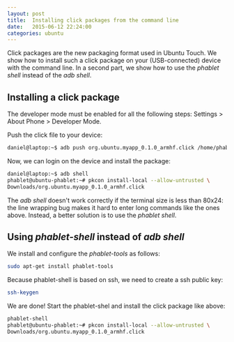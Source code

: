 ```yaml
---
layout: post
title:  Installing click packages from the command line
date:   2015-06-12 22:24:00
categories: ubuntu
---
```



Click packages are the new packaging format used in Ubuntu Touch. We show how to install such 
a click package on your (USB-connected) device with the command line. In a second part, we
show how to use the _phablet shell_ instead of the _adb shell_.

## Installing a click package
The developer mode must be enabled for all the following steps: Settings > About Phone > Developer Mode.

Push the click file to your device:

```bash
daniel@laptop:~$ adb push org.ubuntu.myapp_0.1.0_armhf.click /home/phablet/Downloads/
```


Now, we can login on the device and install the package: 

```bash
daniel@laptop:~$ adb shell
phablet@ubuntu-phablet:~# pkcon install-local --allow-untrusted \
Downloads/org.ubuntu.myapp_0.1.0_armhf.click 
```

The _adb shell_ doesn't work correctly if the terminal size is less than 80x24: the line wrapping
bug makes it hard to enter long commands like the ones above. Instead, a better solution is to use
the _phablet shell_.

## Using _phablet-shell_ instead of _adb shell_

We install and configure the _phablet-tools_ as follows:

```bash
sudo apt-get install phablet-tools 
```

Because phablet-shell is based on ssh, we need to create a ssh public key:

```bash
ssh-keygen 
```

We are done! Start the phablet-shel and install the click package like above:

```bash
phablet-shell
phablet@ubuntu-phablet:~# pkcon install-local --allow-untrusted \
Downloads/org.ubuntu.myapp_0.1.0_armhf.click 
```
